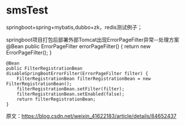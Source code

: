 # smsTest
springboot+spring+mybatis,dubbo+zk，redis测试例子；

springboot项目打包后部署外部Tomcat出现ErrorPageFilter异常--处理方案
@Bean
    public ErrorPageFilter errorPageFilter() {
        return new ErrorPageFilter();
    }
 
    @Bean
    public FilterRegistrationBean disableSpringBootErrorFilter(ErrorPageFilter filter) {
        FilterRegistrationBean filterRegistrationBean = new FilterRegistrationBean();
        filterRegistrationBean.setFilter(filter);
        filterRegistrationBean.setEnabled(false);
        return filterRegistrationBean;
    }
原文：https://blog.csdn.net/weixin_41622183/article/details/84652437 

